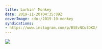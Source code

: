 ```yaml
---
title: Lurkin' Monkey
date: 2019-11-20T04:35:09Z
coverImage: cdn:/2019-10-monkey
syndications:
- https://www.instagram.com/p/B5EvNCulDKX/
---
```


![](cdn:/2019-10-monkey?class=fw)
